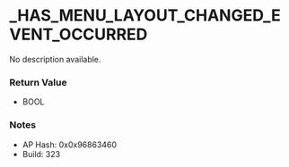 # _HAS_MENU_LAYOUT_CHANGED_EVENT_OCCURRED

No description available.

### Return Value
* BOOL

### Notes
* AP Hash: 0x0x96863460
* Build: 323

